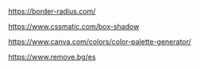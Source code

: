 https://border-radius.com/

https://www.cssmatic.com/box-shadow

https://www.canva.com/colors/color-palette-generator/

https://www.remove.bg/es